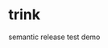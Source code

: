 # trink
semantic release test demo

<!-- readme: collaborators -start -->
<!-- readme: collaborators -end -->